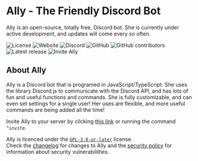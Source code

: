 # Ally - The Friendly Discord Bot

Ally is an open-source, totally free, Discord bot.  She is currently under
active development, and updates will come every so often.

![License](https://img.shields.io/github/license/allydiscord/ally)
![Website](https://img.shields.io/badge/website-allydiscord.github.io-informational?link=https://allydiscord.github.io)
![Discord](https://img.shields.io/discord/457326122066116609?color=7289da&label=discord%20server&logo=discord&link=https://discord.gg/dbXzRek)
![GitHub](https://img.shields.io/badge/source-github.com/allydiscord/ally-lightgrey?logo=github&link=https://github.com/allydiscord/ally)
![GitHub contributors](https://img.shields.io/github/contributors/allydiscord/ally?color=informational&logo=github)
![Latest release](https://img.shields.io/github/v/release/allydiscord/ally?label=latest%20release&logo=github&link=https://github.com/allydiscord/ally/releases)
![Invite Ally](https://img.shields.io/badge/invite-to_your_server-blue?link=https://discord.com/oauth2/authorize?scope=bot&client_id=643094405514919956&permissions=468741718)

## About Ally

Ally is a Discord bot that is programed in JavaScript/TypeScript.  She uses the library Discord.js to communicate with the Discord API, and has lots of fun and
useful functions and commands.  She is fully customizable, and can even set
settings for a single user!  Her uses are flexible, and more useful commands
are being added all the time!

Invite Ally to your server by clicking [this link](todo) or running the
command `^invite`.

Ally is licenced under the [`GPL-3.0-or-later`](./LICENSE.txt) license.  
Check the [changelog](./CHANGELOG.md) for changes to Ally and the
[security policy](./SECURITY.md) for information about security
vulnerabililties.
